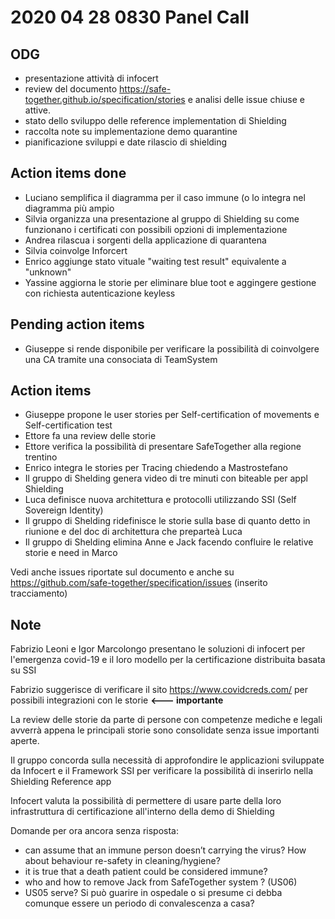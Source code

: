 # 2020 04 28 0830 Panel Call

## ODG 

- presentazione attività di infocert
- review del documento https://safe-together.github.io/specification/stories e analisi delle issue chiuse e attive.
- stato dello sviluppo delle reference implementation di Shielding
- raccolta note su implementazione demo quarantine
- pianificazione sviluppi e date rilascio di shielding

## Action items done

- Luciano semplifica il diagramma per il caso immune (o lo integra nel diagramma più ampio	
- Silvia organizza una presentazione al gruppo di Shielding su come funzionano i certificati con possibili opzioni di implementazione
- Andrea rilascua i sorgenti della applicazione di quarantena
- Silvia coinvolge Inforcert
- Enrico aggiunge stato vituale  "waiting test result" equivalente a "unknown"
- Yassine aggiorna le storie per eliminare blue toot e aggingere gestione con richiesta autenticazione keyless

## Pending action items

- Giuseppe si rende disponibile per verificare la possibilità di coinvolgere una CA  tramite una consociata di TeamSystem

## Action items

- Giuseppe propone le  user stories per Self-certification of movements e Self-certification test
- Ettore fa una review delle storie
- Ettore verifica la possibilità di presentare SafeTogether alla regione trentino
- Enrico integra le stories per Tracing chiedendo a Mastrostefano
- Il gruppo di Shelding genera video di tre minuti con biteable per appl Shielding
- Luca definisce nuova architettura e protocolli utilizzando SSI  (Self Sovereign Identity)
- Il gruppo di Shelding  ridefinisce le storie sulla base di quanto detto in riunione e del doc di architettura che preparteà Luca
- Il gruppo di Shelding  elimina Anne e Jack facendo confluire le relative storie e need in Marco

Vedi anche issues  riportate sul documento e anche su  https://github.com/safe-together/specification/issues (inserito tracciamento)


## Note


Fabrizio Leoni e Igor Marcolongo presentano le soluzioni di infocert per l'emergenza covid-19 e il loro modello per la certificazione distribuita basata su SSI

Fabrizio suggerisce di verificare il sito https://www.covidcreds.com/ per possibili integrazioni con le storie **<--- importante**

La review delle storie da parte di persone con competenze mediche e legali avverrà appena le principali storie sono consolidate senza issue importanti aperte.


Il gruppo concorda sulla necessità di approfondire le applicazioni sviluppate da Infocert e il Framework SSI per verificare la possibilità di inserirlo nella Shielding Reference app

Infocert valuta la possibilità di permettere di usare parte della loro  infrastruttura di certificazione all'interno della demo di Shielding 




Domande per ora  ancora senza risposta:
- can assume that an immune person doesn’t carrying the virus? How about behaviour re-safety in cleaning/hygiene? 
- it is true that a death patient could be considered immune? 
- who and how to remove Jack from SafeTogether system ? (US06)
- US05 serve? Si può guarire in ospedale o si presume ci debba comunque essere un periodo di convalescenza a casa?



